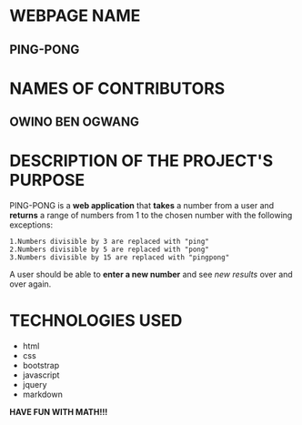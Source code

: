 
# WEBPAGE NAME
## PING-PONG

# NAMES OF CONTRIBUTORS
## OWINO BEN OGWANG

# DESCRIPTION OF THE PROJECT'S PURPOSE
PING-PONG is a **web application** that **takes** a number from a user and **returns** a range of numbers from 1 to the chosen number with the following exceptions:

    1.Numbers divisible by 3 are replaced with "ping"
    2.Numbers divisible by 5 are replaced with "pong"
    3.Numbers divisible by 15 are replaced with "pingpong"

A user should be able to **enter a new number** and see _new results_ over and over again.

# TECHNOLOGIES USED
- html
- css
- bootstrap
- javascript
- jquery
- markdown


**HAVE FUN WITH MATH!!!**
